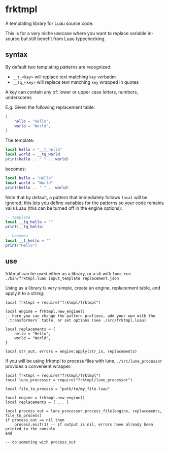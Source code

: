 # frktmpl

A templating library for Luau source code.

This is for a very niche usecase where you want to replace variable in-source but still benefit from Luau typechecking.

## syntax

By default two templating patterns are recognized:

- `__t_<key>` will replace text matching `key` verbatim
- `__tq_<key>` will replace text matching `key` wrapped in quotes

A key can contain any of: lower or upper case letters, numbers, underscores

E.g. Given the following replacement table:

```lua
{
    hello = "Hello",
    world = "World",
}
```

The template:

```lua
local hello = "__t_hello"
local world = __tq_world
print(hello .. " " .. world)
```

becomes:

```lua
local hello = "Hello"
local world = "World"
print(hello .. " " .. world)
```

Note that by default, a pattern that immediately follows `local` will be
ignored, this lets you define variables for the patterns so your code remains
valis Luau (this can be turned off in the engine options):

```lua
-- template
local __tq_hello = ""
print(__tq_hello)

-- becomes
local __t_hello = ""
print("Hello")
```

## use

frktmpl can be used either as a library, or a cli with `lune run ./bin/frktmpl.luau input_template replacement.json`

Using as a library is very simple, create an engine, replacement table, and apply it to a string:

```luau
local frktmpl = require("frktmpl/frktmpl")

local engine = frktmpl.new_engine()
-- here you can change the pattern prefixes, add your own with the `.transformers` table, or set options (see ./src/frktmpl.luau)

local replacements = {
    hello = "Hello",
    world = "World",
}

local str_out, errors = engine:apply(str_in, replacements)
```

If you will be using frktmpl to process files with lune, `./src/lune_processor` provides a convenient wrapper:

```luau
local frktmpl = require("frktmpl/frktmpl")
local lune_processor = require("frktmpl/lune_processor")

local file_to_process = "path/to/my_file.luau"

local engine = frktmpl.new_engine()
local replacements = { ... }

local process_out = lune_processor.process_file(engine, replacements, file_to_process)
if process_out == nil then
    process.exit(1) -- if output is nil, errors have already been printed to the console
end

-- do someting with process_out
```
